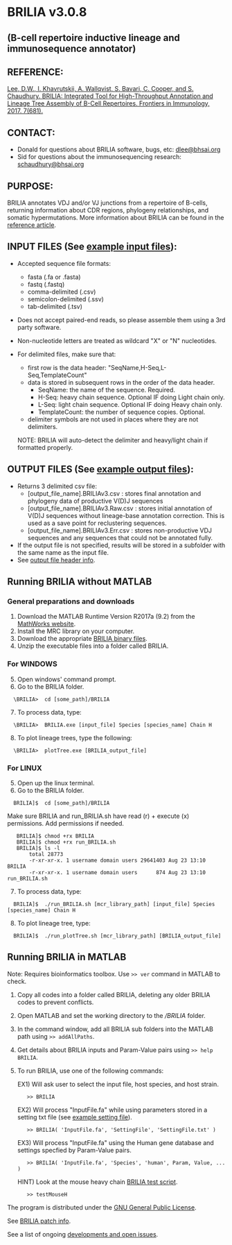 # BRILIA  v3.0.8
## (B-cell repertoire inductive lineage and immunosequence annotator)

## REFERENCE:
[Lee, D.W., I. Khavrutskii, A. Wallqvist, S. Bavari, C. Cooper, and S. Chaudhury. BRILIA: Integrated Tool for High-Throughput Annotation and Lineage Tree Assembly of B-Cell Repertoires. Frontiers in Immunology, 2017. 7(681).](http://journal.frontiersin.org/article/10.3389/fimmu.2016.00681/full)

## CONTACT:
  *  Donald for questions about BRILIA software, bugs, etc: dlee@bhsai.org  
  *  Sid for questions about the immunosequencing research: schaudhury@bhsai.org

## PURPOSE:

BRILIA annotates VDJ and/or VJ junctions from a repertoire of B-cells, returning information about CDR regions, phylogeny relationships, and somatic hypermutations. More information about BRILIA can be found in the [reference article](http://journal.frontiersin.org/article/10.3389/fimmu.2016.00681/full).
  
## INPUT FILES (See [example input files](https://github.com/BHSAI/BRILIA/tree/master/Examples/MouseH)): 
 
  * Accepted sequence file formats: 
    * fasta (.fa or .fasta)
    * fastq (.fastq)
    * comma-delimited (.csv)
    * semicolon-delimited (.ssv)
    * tab-delimited (.tsv)
  * Does not accept paired-end reads, so please assemble them using a 3rd party software.
  * Non-nucleotide letters are treated as wildcard "X" or "N" nucleotides.
  * For delimited files, make sure that:
    * first row is the data header: "SeqName,H-Seq,L-Seq,TemplateCount"
    * data is stored in subsequent rows in the order of the data header. 
      * SeqName: the name of the sequence. Required.
      * H-Seq: heavy chain sequence. Optional IF doing Light chain only.
      * L-Seq: light chain sequence. Optional IF doing Heavy chain only.
      * TemplateCount: the number of sequence copies. Optional.
    * delimiter symbols are not used in places where they are not delimiters.
    
    NOTE: BRILIA will auto-detect the delimiter and heavy/light chain if formatted properly.

## OUTPUT FILES (See [example output files](https://github.com/BHSAI/BRILIA/tree/master/Examples/MouseH/MouseH_Fasta)): 

  * Returns 3 delimited csv file:
    * [output_file_name].BRILIAv3.csv : stores final annotation and phylogeny data of productive V(D)J sequences
    * [output_file_name].BRILIAv3.Raw.csv : stores initial annotation of V(D)J sequences without lineage-base annotation correction. This is used as a save point for reclustering sequences. 
    * [output_file_name].BRILIAv3.Err.csv : stores non-productive VDJ sequences and any sequences that could not be annotated fully.
  * If the output file is not specified, results will be stored in a subfolder with the same name as the input file. 
  * See [output file header info](https://github.com/BHSAI/BRILIA/blob/master/Tables/DataHeaderInfo.csv).

## Running BRILIA without MATLAB
### General preparations and downloads
1. Download the MATLAB Runtime Version R2017a (9.2) from the [MathWorks website](https://www.mathworks.com/products/compiler/mcr.html).
2. Install the MRC library on your computer.
3. Download the appropriate [BRILIA binary files](https://github.com/BHSAI/BRILIA/releases/tag/v3.0.6).
4. Unzip the executable files into a folder called BRILIA.

### For WINDOWS
5. Open windows' command prompt.
6. Go to the BRILIA folder.
```
  \BRILIA>  cd [some_path]/BRILIA
```
7. To process data, type:
```
  \BRILIA>  BRILIA.exe [input_file] Species [species_name] Chain H
```
8. To plot lineage trees, type the following:
```
  \BRILIA>  plotTree.exe [BRILIA_output_file]
```

### For LINUX
5. Open up the linux terminal.
6. Go to the BRILIA folder.
```
  BRILIA]$  cd [some_path]/BRILIA
```

   Make sure BRILIA and run_BRILIA.sh have read (r) + execute (x) permissions. Add permissions if needed.
   ```
      BRILIA]$ chmod +rx BRILIA
      BRILIA]$ chmod +rx run_BRILIA.sh
      BRILIA]$ ls -l
          total 28773
          -r-xr-xr-x. 1 username domain users 29641403 Aug 23 13:10 BRILIA
          -r-xr-xr-x. 1 username domain users      874 Aug 23 13:10 run_BRILIA.sh
   ```
7. To process data, type:
```
  BRILIA]$  ./run_BRILIA.sh [mcr_library_path] [input_file] Species [species_name] Chain H
```
8. To plot lineage tree, type:
```
  BRILIA]$  ./run_plotTree.sh [mcr_library_path] [BRILIA_output_file]
```

## Running BRILIA in MATLAB 

Note: Requires bioinformatics toolbox. Use `>> ver` command in MATLAB to check.
1. Copy all codes into a folder called BRILIA, deleting any older BRILIA codes to prevent conflicts.
2. Open MATLAB and set the working directory to the */BRILIA* folder.
3. In the command window, add all BRILIA sub folders into the MATLAB path using `>> addAllPaths`.  
4. Get details about BRILIA inputs and Param-Value pairs using `>> help BRILIA`.
5. To run BRILIA, use one of the following commands:

   EX1) Will ask user to select the input file, host species, and host strain.
   ```
      >> BRILIA  
   ```
   EX2) Will process "InputFile.fa" while using parameters stored in a setting txt file (see [example setting file](https://github.com/BHSAI/BRILIA/blob/master/SettingFile.txt)).
   ```
      >> BRILIA( 'InputFile.fa', 'SettingFile', 'SettingFile.txt' )    
   ```
   EX3) Will process "InputFile.fa" using the Human gene database and settings specfied by Param-Value pairs.
   ```
      >> BRILIA( 'InputFile.fa', 'Species', 'human', Param, Value, ... )  
   ```
   HINT) Look at the mouse heavy chain [BRILIA test script](https://github.com/BHSAI/BRILIA/blob/master/Examples/MouseH/testMouseH.m).
   ```
      >> testMouseH
   ```

The program is distributed under the [GNU General Public License](http://www.gnu.org/licenses/gpl.html).  

See [BRILIA patch info](https://github.com/BHSAI/BRILIA/blob/master/PatchInfo.md). 

See a list of ongoing [developments and open issues](https://github.com/BHSAI/BRILIA/blob/master/OpenIssues.md).